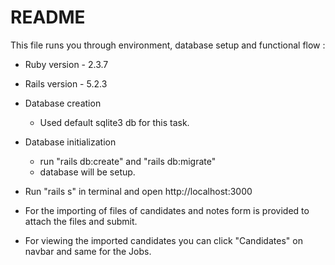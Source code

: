 # README

This file runs you through environment, database setup and functional flow :

* Ruby version - 2.3.7

* Rails version - 5.2.3

* Database creation
	- Used default sqlite3 db for this task.

* Database initialization
	- run "rails db:create" and "rails db:migrate"
	- database will be setup.

* Run "rails s" in terminal and open http://localhost:3000

* For the importing of files of candidates and notes form is provided to attach the files and submit.

* For viewing the imported candidates you can click "Candidates" on navbar and same for the Jobs.